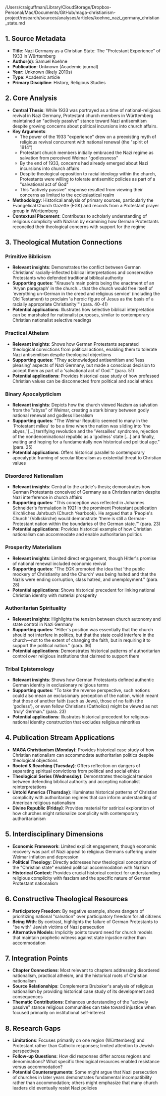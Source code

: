 /Users/craiguffman/Library/CloudStorage/Dropbox-Personal/Mac/Documents/GitHub/maga-christianism-project/research/sources/analyses/articles/koehne_nazi_germany_christian_state.md

## 1. Source Metadata
- **Title**: Nazi Germany as a Christian State: The "Protestant Experience" of 1933 in Württemberg
- **Author(s)**: Samuel Koehne
- **Publication**: Unknown (Academic journal)
- **Year**: Unknown (likely 2010s)
- **Type**: Academic article
- **Primary Discipline**: History, Religious Studies

## 2. Core Analysis
- **Central Thesis**: While 1933 was portrayed as a time of national-religious revival in Nazi Germany, Protestant church members in Württemberg maintained an "actively passive" stance toward Nazi antisemitism despite growing concerns about political incursions into church affairs.
- **Key Arguments**: 
  - The power of the 1933 "experience" drew on a preexisting myth of religious revival concurrent with national renewal (the "spirit of 1914")
  - Protestant church members initially embraced the Nazi regime as salvation from perceived Weimar "godlessness"
  - By the end of 1933, concerns had already emerged about Nazi incursions into church affairs
  - Despite theological opposition to racial ideology within the church, Protestants were willing to tolerate antisemitic policies as part of a "salvational act of God"
  - This "actively passive" response resulted from viewing their concerns as limited to the ecclesiastical realm
- **Methodology**: Historical analysis of primary sources, particularly the Evangelical Church Gazette (EGK) and records from a Protestant prayer group in Württemberg
- **Contextual Placement**: Contributes to scholarly understanding of religious complicity with Nazism by examining how German Protestants reconciled their theological concerns with support for the regime

## 3. Theological Mutation Connections

### Primitive Biblicism
- **Relevant insights**: Demonstrates the conflict between German Christians' racially-inflected biblical interpretations and conservative Protestants who defended traditional biblical authority
- **Supporting quotes**: "Krause's main points being the enactment of an 'Aryan paragraph' in the church... that the church would free itself of 'everything un-German in the creed and religious service' (including the Old Testament) to proclaim 'a heroic figure of Jesus as the basis of a racially appropriate Christianity'" (para. 40-41)
- **Potential applications**: Illustrates how selective biblical interpretation can be marshaled for nationalist purposes, similar to contemporary Christian nationalist selective readings

### Practical Atheism
- **Relevant insights**: Shows how German Protestants separated theological convictions from political actions, enabling them to tolerate Nazi antisemitism despite theological objections
- **Supporting quotes**: "They acknowledged antisemitism and 'less pleasing' aspects of Nazi Germany, but made a conscious decision to accept them as part of a 'salvational act of God.'" (para. 51)
- **Potential applications**: Provides historical case study of how professed Christian values can be disconnected from political and social ethics

### Binary Apocalypticism
- **Relevant insights**: Depicts how the church viewed Nazism as salvation from the "abyss" of Weimar, creating a stark binary between godly national renewal and godless liberalism
- **Supporting quotes**: "The Weimar Republic seemed to many in the 'Protestant milieu' to be a time when the nation was sliding into 'the abyss,' [...] terrifying revolution and the 'Versailles' syndrome, rejection of the nondenominational republic as a 'godless' state [...] and finally, waiting and hoping for a fundamentally new historical and political age." (para. 25)
- **Potential applications**: Offers historical parallel to contemporary apocalyptic framing of secular liberalism as existential threat to Christian values

### Disordered Nationalism
- **Relevant insights**: Central to the article's thesis; demonstrates how German Protestants conceived of Germany as a Christian nation despite Nazi interference in church affairs
- **Supporting quotes**: "This conception was reflected in Johannes Schneider's formulation in 1921 in the prominent Protestant publication Kirchliches Jahrbuch (Church Yearbook). He argued that a 'People's Church' (Volkskirche) would demonstrate 'there is still a German-Protestant nation within the boundaries of the German state.'" (para. 23)
- **Potential applications**: Provides historical example of how Christian nationalism can accommodate and enable authoritarian politics

### Prosperity Materialism
- **Relevant insights**: Limited direct engagement, though Hitler's promise of national renewal included economic revival
- **Supporting quotes**: "The EGK promoted the idea that 'the public mockery of Christianity and the Church' was being halted and that the Nazis were ending corruption, class hatred, and unemployment." (para. 28)
- **Potential applications**: Shows historical precedent for linking national Christian identity with material prosperity

### Authoritarian Spirituality
- **Relevant insights**: Highlights the tension between church autonomy and state control in Nazi Germany
- **Supporting quotes**: "Hitler's position was essentially that the church should not interfere in politics, but that the state could interfere in the church––not to the extent of changing the faith, but in requiring it to support the political nation." (para. 36)
- **Potential applications**: Demonstrates historical patterns of authoritarian control over religious institutions that claimed to support them

### Tribal Epistemology
- **Relevant insights**: Shows how German Protestants defined authentic German identity in exclusionary religious terms
- **Supporting quotes**: "To take the reverse perspective, such notions could also mean an exclusionary perception of the nation, which meant that those of another faith (such as Jews), those of no faith (the 'godless'), or even fellow Christians (Catholics) might be viewed as not 'truly' German." (para. 23)
- **Potential applications**: Illustrates historical precedent for religious-national identity construction that excludes religious minorities

## 4. Publication Stream Applications
- **MAGA Christianism (Monday)**: Provides historical case study of how Christian nationalism can accommodate authoritarian politics despite theological objections
- **Rooted & Reaching (Tuesday)**: Offers reflection on dangers of separating spiritual convictions from political and social ethics
- **Theological Series (Wednesday)**: Demonstrates theological tension between defending biblical authority and accepting nationalist reinterpretations
- **Untold America (Thursday)**: Illuminates historical patterns of Christian complicity with authoritarian regimes that can inform understanding of American religious nationalism
- **Divine Republic (Friday)**: Provides material for satirical exploration of how churches might rationalize complicity with contemporary authoritarianism

## 5. Interdisciplinary Dimensions
- **Economic Framework**: Limited explicit engagement, though economic recovery was part of Nazi appeal to religious Germans suffering under Weimar inflation and depression
- **Political Theology**: Directly addresses how theological conceptions of the "Christian state" enabled political accommodation with Nazism
- **Historical Context**: Provides crucial historical context for understanding religious complicity with fascism and the specific nature of German Protestant nationalism

## 6. Constructive Theological Resources
- **Participatory Freedom**: By negative example, shows dangers of prioritizing national "salvation" over participatory freedom for all citizens
- **Being With**: By contrast, highlights the failure of German Protestants to "be with" Jewish victims of Nazi persecution
- **Alternative Models**: Implicitly points toward need for church models that maintain prophetic witness against state injustice rather than accommodation

## 7. Integration Points
- **Chapter Connections**: Most relevant to chapters addressing disordered nationalism, practical atheism, and the historical roots of Christian nationalism
- **Source Relationships**: Complements Brubaker's analysis of religious nationalism by providing historical case study of its development and consequences
- **Thematic Contributions**: Enhances understanding of the "actively passive" stance religious communities can take toward injustice when focused primarily on institutional self-interest

## 8. Research Gaps
- **Limitations**: Focuses primarily on one region (Württemberg) and Protestant rather than Catholic responses; limited attention to Jewish perspectives
- **Follow-up Questions**: How did responses differ across regions and denominations? What specific theological resources enabled resistance versus accommodation?
- **Potential Counterarguments**: Some might argue that Nazi persecution of churches in later years demonstrates fundamental incompatibility rather than accommodation; others might emphasize that many church leaders did eventually resist Nazi policies
